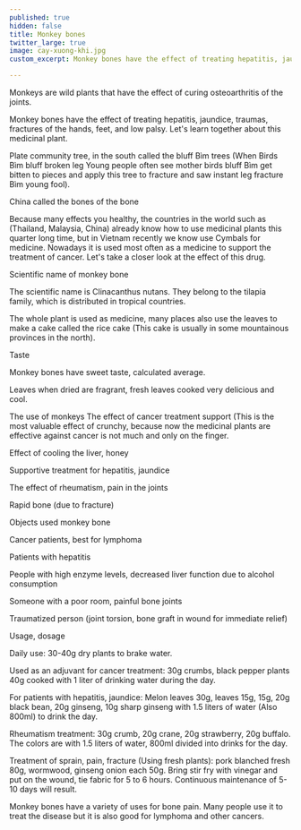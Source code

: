 ```yaml
---
published: true
hidden: false
title: Monkey bones
twitter_large: true
image: cay-xuong-khi.jpg
custom_excerpt: Monkey bones have the effect of treating hepatitis, jaundice, traumas, fractures of the hands, feet, and low palsy. Let's learn together about this medicinal plant.

---
```


Monkeys are wild plants that have the effect of curing osteoarthritis of the joints.

Monkey bones have the effect of treating hepatitis, jaundice, traumas, fractures of the hands, feet, and low palsy. Let's learn together about this medicinal plant.

Plate community tree, in the south called the bluff Bìm trees (When Birds Bìm bluff broken leg Young people often see mother birds bluff Bìm get bitten to pieces and apply this tree to fracture and saw instant leg fracture Bìm young fool).

China called the bones of the bone

Because many effects you healthy, the countries in the world such as (Thailand, Malaysia, China) already know how to use medicinal plants this quarter long time, but in Vietnam recently we know use Cymbals for medicine. Nowadays it is used most often as a medicine to support the treatment of cancer. Let's take a closer look at the effect of this drug.

Scientific name of monkey bone

The scientific name is Clinacanthus nutans. They belong to the tilapia family, which is distributed in tropical countries.

The whole plant is used as medicine, many places also use the leaves to make a cake called the rice cake (This cake is usually in some mountainous provinces in the north).

Taste

Monkey bones have sweet taste, calculated average.

Leaves when dried are fragrant, fresh leaves cooked very delicious and cool.

The use of monkeys
The effect of cancer treatment support (This is the most valuable effect of crunchy, because now the medicinal plants are effective against cancer is not much and only on the finger.

Effect of cooling the liver, honey

Supportive treatment for hepatitis, jaundice

The effect of rheumatism, pain in the joints

Rapid bone (due to fracture)

Objects used monkey bone

Cancer patients, best for lymphoma

Patients with hepatitis

People with high enzyme levels, decreased liver function due to alcohol consumption

Someone with a poor room, painful bone joints

Traumatized person (joint torsion, bone graft in wound for immediate relief)

Usage, dosage

Daily use: 30-40g dry plants to brake water.

Used as an adjuvant for cancer treatment: 30g crumbs, black pepper plants 40g cooked with 1 liter of drinking water during the day.

For patients with hepatitis, jaundice: Melon leaves 30g, leaves 15g, 15g, 20g black bean, 20g ginseng, 10g sharp ginseng with 1.5 liters of water (Also 800ml) to drink the day.

Rheumatism treatment: 30g crumb, 20g crane, 20g strawberry, 20g buffalo. The colors are with 1.5 liters of water, 800ml divided into drinks for the day.

Treatment of sprain, pain, fracture (Using fresh plants): pork blanched fresh 80g, wormwood, ginseng onion each 50g. Bring stir fry with vinegar and put on the wound, tie fabric for 5 to 6 hours. Continuous maintenance of 5-10 days will result.

Monkey bones have a variety of uses for bone pain. Many people use it to treat the disease but it is also good for lymphoma and other cancers.
